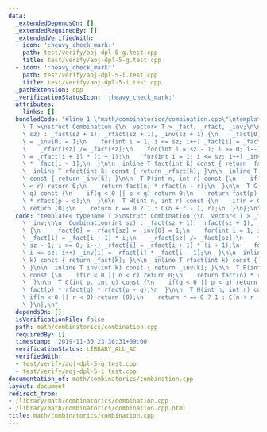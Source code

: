 ```yaml
---
data:
  _extendedDependsOn: []
  _extendedRequiredBy: []
  _extendedVerifiedWith:
  - icon: ':heavy_check_mark:'
    path: test/verify/aoj-dpl-5-g.test.cpp
    title: test/verify/aoj-dpl-5-g.test.cpp
  - icon: ':heavy_check_mark:'
    path: test/verify/aoj-dpl-5-i.test.cpp
    title: test/verify/aoj-dpl-5-i.test.cpp
  _pathExtension: cpp
  _verificationStatusIcon: ':heavy_check_mark:'
  attributes:
    links: []
  bundledCode: "#line 1 \"math/combinatorics/combination.cpp\"\ntemplate< typename\
    \ T >\nstruct Combination {\n  vector< T > _fact, _rfact, _inv;\n\n  Combination(int\
    \ sz) : _fact(sz + 1), _rfact(sz + 1), _inv(sz + 1) {\n    _fact[0] = _rfact[sz]\
    \ = _inv[0] = 1;\n    for(int i = 1; i <= sz; i++) _fact[i] = _fact[i - 1] * i;\n\
    \    _rfact[sz] /= _fact[sz];\n    for(int i = sz - 1; i >= 0; i--) _rfact[i]\
    \ = _rfact[i + 1] * (i + 1);\n    for(int i = 1; i <= sz; i++) _inv[i] = _rfact[i]\
    \ * _fact[i - 1];\n  }\n\n  inline T fact(int k) const { return _fact[k]; }\n\n\
    \  inline T rfact(int k) const { return _rfact[k]; }\n\n  inline T inv(int k)\
    \ const { return _inv[k]; }\n\n  T P(int n, int r) const {\n    if(r < 0 || n\
    \ < r) return 0;\n    return fact(n) * rfact(n - r);\n  }\n\n  T C(int p, int\
    \ q) const {\n    if(q < 0 || p < q) return 0;\n    return fact(p) * rfact(q)\
    \ * rfact(p - q);\n  }\n\n  T H(int n, int r) const {\n    if(n < 0 || r < 0)\
    \ return (0);\n    return r == 0 ? 1 : C(n + r - 1, r);\n  }\n};\n"
  code: "template< typename T >\nstruct Combination {\n  vector< T > _fact, _rfact,\
    \ _inv;\n\n  Combination(int sz) : _fact(sz + 1), _rfact(sz + 1), _inv(sz + 1)\
    \ {\n    _fact[0] = _rfact[sz] = _inv[0] = 1;\n    for(int i = 1; i <= sz; i++)\
    \ _fact[i] = _fact[i - 1] * i;\n    _rfact[sz] /= _fact[sz];\n    for(int i =\
    \ sz - 1; i >= 0; i--) _rfact[i] = _rfact[i + 1] * (i + 1);\n    for(int i = 1;\
    \ i <= sz; i++) _inv[i] = _rfact[i] * _fact[i - 1];\n  }\n\n  inline T fact(int\
    \ k) const { return _fact[k]; }\n\n  inline T rfact(int k) const { return _rfact[k];\
    \ }\n\n  inline T inv(int k) const { return _inv[k]; }\n\n  T P(int n, int r)\
    \ const {\n    if(r < 0 || n < r) return 0;\n    return fact(n) * rfact(n - r);\n\
    \  }\n\n  T C(int p, int q) const {\n    if(q < 0 || p < q) return 0;\n    return\
    \ fact(p) * rfact(q) * rfact(p - q);\n  }\n\n  T H(int n, int r) const {\n   \
    \ if(n < 0 || r < 0) return (0);\n    return r == 0 ? 1 : C(n + r - 1, r);\n \
    \ }\n};\n"
  dependsOn: []
  isVerificationFile: false
  path: math/combinatorics/combination.cpp
  requiredBy: []
  timestamp: '2019-11-30 23:36:31+09:00'
  verificationStatus: LIBRARY_ALL_AC
  verifiedWith:
  - test/verify/aoj-dpl-5-g.test.cpp
  - test/verify/aoj-dpl-5-i.test.cpp
documentation_of: math/combinatorics/combination.cpp
layout: document
redirect_from:
- /library/math/combinatorics/combination.cpp
- /library/math/combinatorics/combination.cpp.html
title: math/combinatorics/combination.cpp
---
```

